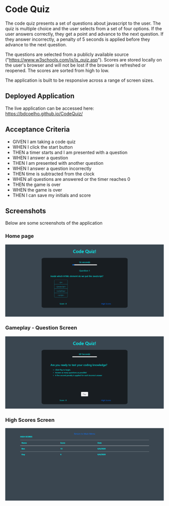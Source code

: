 # Code Quiz
The code quiz presents a set of questions about javascript to the user. The quiz is multiple choice and the user selects from a set of four options. If the user answers correctly, they get a point and advance to the next question. If they answer incorrectly, a penalty of 5 seconds is applied before they advance to the next question.

The questions are selected from a publicly available source ("https://www.w3schools.com/js/js_quiz.asp"). Scores are stored locally on the user's browser and will not be lost if the browser is refreshed or reopened. The scores are sorted from high to low.

The application is built to be responsive across a range of screen sizes.

## Deployed Application

The live application can be accessed here:
https://bdcoelho.github.io/CodeQuiz/

## Acceptance Criteria
* GIVEN I am taking a code quiz
* WHEN I click the start button
* THEN a timer starts and I am presented with a question
* WHEN I answer a question
* THEN I am presented with another question
* WHEN I answer a question incorrectly
* THEN time is subtracted from the clock
* WHEN all questions are answered or the timer reaches 0
* THEN the game is over
* WHEN the game is over
* THEN I can save my initials and score


## Screenshots

Below are some screenshots of the application



### Home page
![Home page](https://github.com/bdcoelho/CodeQuiz/blob/master/assets/images/fs.png "Home page")



### Gameplay - Question Screen
![Gameplay](https://github.com/bdcoelho/CodeQuiz/blob/master/assets/images/gp.png "Gameplay")



### High Scores Screen


![High Scores Screen](https://github.com/bdcoelho/CodeQuiz/blob/master/assets/images/hs.png "High Scores Screen")
